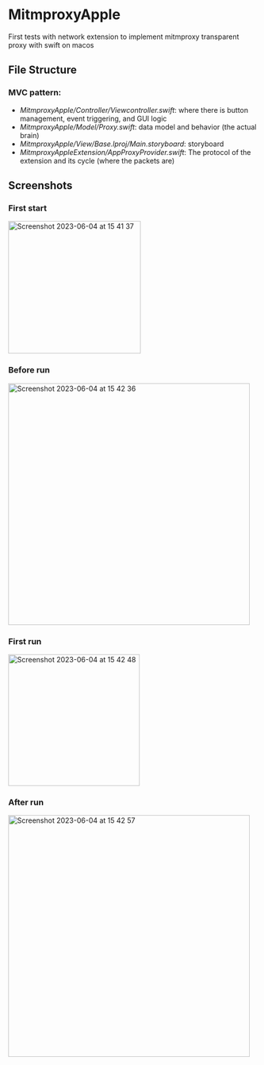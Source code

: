 # MitmproxyApple
First tests with network extension to implement mitmproxy transparent proxy with swift on macos

## File Structure

### MVC pattern:

* *MitmproxyApple/Controller/Viewcontroller.swift*: where there is button management, event triggering, and GUI logic
* *MitmproxyApple/Model/Proxy.swift*: data model and behavior (the actual brain)
* *MitmproxyApple/View/Base.lproj/Main.storyboard*: storyboard
* *MitmproxyAppleExtension/AppProxyProvider.swift*: The protocol of the extension and its cycle (where the packets are)

## Screenshots

### First start
<img width="267" alt="Screenshot 2023-06-04 at 15 41 37" src="https://github.com/emanuele-em/MitmproxyApple/assets/100081325/d085790f-f0f5-497b-bc9e-80b22edbbb53">

### Before run
<img width="487" alt="Screenshot 2023-06-04 at 15 42 36" src="https://github.com/emanuele-em/MitmproxyApple/assets/100081325/3a045252-a96b-4a00-820e-d64295025797">

### First run
<img width="265" alt="Screenshot 2023-06-04 at 15 42 48" src="https://github.com/emanuele-em/MitmproxyApple/assets/100081325/68d035e5-b859-4183-9ea5-8c8dbe13a4bb">

### After run
<img width="487" alt="Screenshot 2023-06-04 at 15 42 57" src="https://github.com/emanuele-em/MitmproxyApple/assets/100081325/66e6a830-0489-4bcb-8237-8daf859b30ba">

